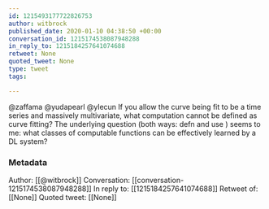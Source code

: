 ```yaml
---
id: 1215493177722826753
author: witbrock
published_date: 2020-01-10 04:38:50 +00:00
conversation_id: 1215174538087948288
in_reply_to: 1215184257641074688
retweet: None
quoted_tweet: None
type: tweet
tags:

---
```


@zaffama @yudapearl @ylecun If you allow the curve being fit to be a time series and massively multivariate, what computation cannot be defined as curve fitting? The underlying question (both ways: defn and use ) seems to me: what classes of computable functions can be effectively learned by a DL system?

### Metadata

Author: [[@witbrock]]
Conversation: [[conversation-1215174538087948288]]
In reply to: [[1215184257641074688]]
Retweet of: [[None]]
Quoted tweet: [[None]]
